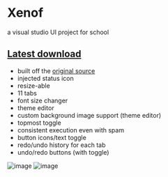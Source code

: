 # Xenof
a visual studio UI project for school

## [Latest download](https://github.com/rekitrelt/Xenof/releases/latest/download/Xenof.zip)
- built off the [original source](https://rizve.us.to/Xeno/)
- injected status icon
- resize-able
- 11 tabs
- font size changer
- theme editor
- custom background image support (theme editor)
- topmost toggle
- consistent execution even with spam
- button icons/text toggle
- redo/undo history for each tab
- undo/redo buttons (with toggle)
  
![image](https://github.com/user-attachments/assets/16402b1a-57e7-4cf1-8989-af1970066641)
![image](https://github.com/user-attachments/assets/da944c18-ff8b-4e69-b408-19958fe06d2c)
